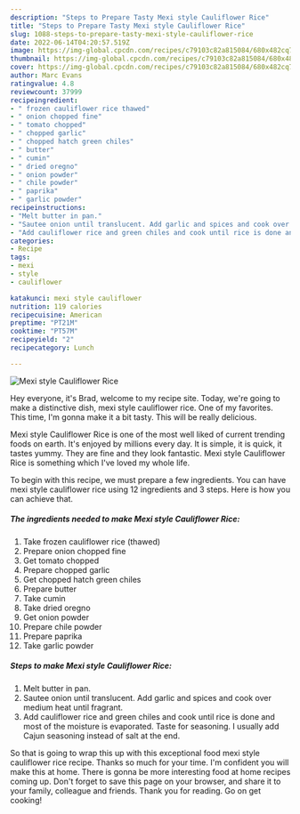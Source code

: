 ```yaml
---
description: "Steps to Prepare Tasty Mexi style Cauliflower Rice"
title: "Steps to Prepare Tasty Mexi style Cauliflower Rice"
slug: 1088-steps-to-prepare-tasty-mexi-style-cauliflower-rice
date: 2022-06-14T04:20:57.519Z
image: https://img-global.cpcdn.com/recipes/c79103c82a815084/680x482cq70/mexi-style-cauliflower-rice-recipe-main-photo.jpg
thumbnail: https://img-global.cpcdn.com/recipes/c79103c82a815084/680x482cq70/mexi-style-cauliflower-rice-recipe-main-photo.jpg
cover: https://img-global.cpcdn.com/recipes/c79103c82a815084/680x482cq70/mexi-style-cauliflower-rice-recipe-main-photo.jpg
author: Marc Evans
ratingvalue: 4.8
reviewcount: 37999
recipeingredient:
- " frozen cauliflower rice thawed"
- " onion chopped fine"
- " tomato chopped"
- " chopped garlic"
- " chopped hatch green chiles"
- " butter"
- " cumin"
- " dried oregno"
- " onion powder"
- " chile powder"
- " paprika"
- " garlic powder"
recipeinstructions:
- "Melt butter in pan."
- "Sautee onion until translucent. Add garlic and spices and cook over medium heat until fragrant."
- "Add cauliflower rice and green chiles and cook until rice is done and most of the moisture is evaporated. Taste for seasoning. I usually add Cajun seasoning instead of salt at the end."
categories:
- Recipe
tags:
- mexi
- style
- cauliflower

katakunci: mexi style cauliflower 
nutrition: 119 calories
recipecuisine: American
preptime: "PT21M"
cooktime: "PT57M"
recipeyield: "2"
recipecategory: Lunch

---
```



![Mexi style Cauliflower Rice](https://img-global.cpcdn.com/recipes/c79103c82a815084/680x482cq70/mexi-style-cauliflower-rice-recipe-main-photo.jpg)

Hey everyone, it's Brad, welcome to my recipe site. Today, we're going to make a distinctive dish, mexi style cauliflower rice. One of my favorites. This time, I'm gonna make it a bit tasty. This will be really delicious.

Mexi style Cauliflower Rice is one of the most well liked of current trending foods on earth. It's enjoyed by millions every day. It is simple, it is quick, it tastes yummy. They are fine and they look fantastic. Mexi style Cauliflower Rice is something which I've loved my whole life.




To begin with this recipe, we must prepare a few ingredients. You can have mexi style cauliflower rice using 12 ingredients and 3 steps. Here is how you can achieve that.

<!--inarticleads1-->

##### The ingredients needed to make Mexi style Cauliflower Rice:

1. Take  frozen cauliflower rice (thawed)
1. Prepare  onion chopped fine
1. Get  tomato chopped
1. Prepare  chopped garlic
1. Get  chopped hatch green chiles
1. Prepare  butter
1. Take  cumin
1. Take  dried oregno
1. Get  onion powder
1. Prepare  chile powder
1. Prepare  paprika
1. Take  garlic powder




<!--inarticleads2-->

##### Steps to make Mexi style Cauliflower Rice:

1. Melt butter in pan.
1. Sautee onion until translucent. Add garlic and spices and cook over medium heat until fragrant.
1. Add cauliflower rice and green chiles and cook until rice is done and most of the moisture is evaporated. Taste for seasoning. I usually add Cajun seasoning instead of salt at the end.




So that is going to wrap this up with this exceptional food mexi style cauliflower rice recipe. Thanks so much for your time. I'm confident you will make this at home. There is gonna be more interesting food at home recipes coming up. Don't forget to save this page on your browser, and share it to your family, colleague and friends. Thank you for reading. Go on get cooking!
